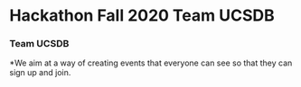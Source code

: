 # Hackathon Fall 2020 Team UCSDB

### Team UCSDB

*We aim at a way of creating events that everyone can see so that they can sign up and join.

